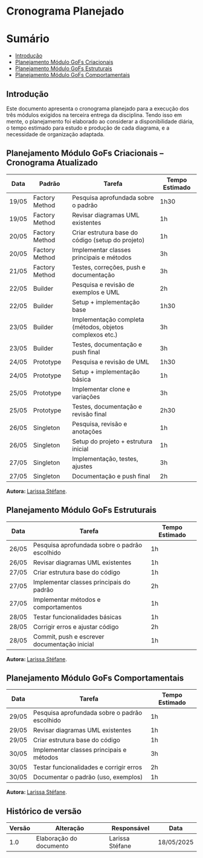 # Cronograma Planejado

# Sumário
- [Introdução](#Introdução)
- [Planejamento Módulo GoFs Criacionais](#Planejamento-Módulo-MGoFs-Criacionais)
- [Planejamento Módulo GoFs Estruturais](#Planejamento-Módulo-GoFs-Estruturais)
- [Planejamento Módulo GoFs Comportamentais](#Planejamento-Módulo-Modelagem-GoFs-Comportamentais)

## Introdução

Este documento apresenta o cronograma planejado para a execução dos três módulos exigidos na terceira entrega da disciplina. Tendo isso em mente, o planejamento foi elaborado ao considerar a disponibilidade diária, o tempo estimado para estudo e produção de cada diagrama, e a necessidade de organização adaptada.


## Planejamento Módulo GoFs Criacionais – Cronograma Atualizado

| Data   | Padrão         | Tarefa                                                        | Tempo Estimado |
|--------|----------------|----------------------------------------------------------------|----------------|
| 19/05  | Factory Method | Pesquisa aprofundada sobre o padrão                           | 1h30           |
| 19/05  | Factory Method | Revisar diagramas UML existentes                              | 1h             |
| 20/05  | Factory Method | Criar estrutura base do código (setup do projeto)             | 1h             |
| 20/05  | Factory Method | Implementar classes principais e métodos                      | 3h             |
| 21/05  | Factory Method | Testes, correções, push e documentação                         | 3h             |
| 22/05  | Builder        | Pesquisa e revisão de exemplos e UML                          | 2h             |
| 22/05  | Builder        | Setup + implementação base                                    | 1h30           |
| 23/05  | Builder        | Implementação completa (métodos, objetos complexos etc.)      | 3h             |
| 23/05  | Builder        | Testes, documentação e push final                             | 3h             |
| 24/05  | Prototype      | Pesquisa e revisão de UML                                     | 1h30           |
| 24/05  | Prototype      | Setup + implementação básica                                  | 1h             |
| 25/05  | Prototype      | Implementar clone e variações                                 | 3h             |
| 25/05  | Prototype      | Testes, documentação e revisão final                          | 2h30           |
| 26/05  | Singleton      | Pesquisa, revisão e anotações                                 | 1h             |
| 26/05  | Singleton      | Setup do projeto + estrutura inicial                          | 1h             |
| 27/05  | Singleton      | Implementação, testes, ajustes                                | 3h             |
| 27/05  | Singleton      | Documentação e push final                                     | 2h             |



<b> Autora: </b> <a href="https://github.com/SkywalkerSupreme">Larissa Stéfane</a>.

## Planejamento Módulo GoFs Estruturais

| Data    | Tarefa                                                       | Tempo Estimado |
|---------|-------------------------------------------------------------|----------------|
| 26/05   | Pesquisa aprofundada sobre o padrão escolhido               | 1h             |
| 26/05   | Revisar diagramas UML existentes                             | 1h             |
| 27/05   | Criar estrutura base do código                               | 1h             |
| 27/05   | Implementar classes principais do padrão                    | 2h             |
| 27/05   | Implementar métodos e comportamentos                         | 1h             |
| 28/05   | Testar funcionalidades básicas                              | 1h             |
| 28/05   | Corrigir erros e ajustar código                              | 2h             |
| 28/05   | Commit, push e escrever documentação inicial                | 1h             |

<b> Autora: </b> <a href="https://github.com/SkywalkerSupreme">Larissa Stéfane</a>.

## Planejamento Módulo GoFs Comportamentais

| Data    | Tarefa                                                       | Tempo Estimado |
|---------|-------------------------------------------------------------|----------------|
| 29/05   | Pesquisa aprofundada sobre o padrão escolhido               | 1h             |
| 29/05   | Revisar diagramas UML existentes                             | 1h             |
| 29/05   | Criar estrutura base do código                               | 1h             |
| 30/05   | Implementar classes principais e métodos                    | 3h             |
| 30/05   | Testar funcionalidades e corrigir erros                     | 2h             |
| 30/05   | Documentar o padrão (uso, exemplos)                          | 1h             |


<b> Autora: </b> <a href="https://github.com/SkywalkerSupreme">Larissa Stéfane</a>.

## Histórico de versão

| Versão | Alteração | Responsável | Data |
| - | - | - | - |
| 1.0 | Elaboração do documento| Larissa Stéfane | 18/05/2025 |
